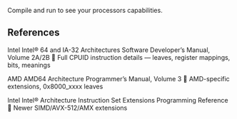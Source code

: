 Compile and run to see your processors capabilities.


## References

Intel
Intel® 64 and IA-32 Architectures Software Developer’s Manual, Volume 2A/2B
📜 Full CPUID instruction details — leaves, register mappings, bits, meanings

AMD
AMD64
Architecture Programmer’s Manual, Volume 3
📜 AMD-specific extensions, 0x8000_xxxx leaves

Intel
Intel® Architecture Instruction Set Extensions Programming Reference
📜 Newer SIMD/AVX-512/AMX extensions
